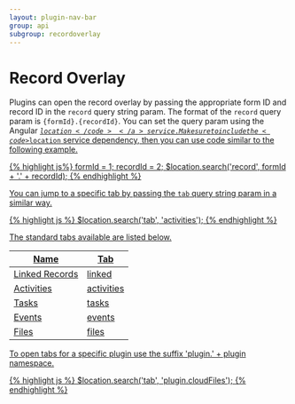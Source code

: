 ```yaml
---
layout: plugin-nav-bar
group: api
subgroup: recordoverlay
---
```


# Record Overlay

Plugins can open the record overlay by passing the appropriate form ID and record ID in the <code>record</code> query string param. The format of the <code>record</code> query param is <code>{formId}.{recordId}</code>. You can set the query param using the Angular <a target="_blank" href="{{site.angularDomain}}/{{site.angularVersion}}/docs/api/ng/service/$location"><code>$location</code></a> service. Make sure to include the <code>$location</code> service dependency, then you can use code similar to the following example.

{% highlight js%}
formId = 1;
recordId = 2;
$location.search('record', formId + '.' + recordId);
{% endhighlight %}

You can jump to a specific tab by passing the <code>tab</code> query string param in a similar way.

{% highlight js %}
$location.search('tab', 'activities');
{% endhighlight %}

The standard tabs available are listed below.

<table class="table table-striped table-bordered">
    <thead>
        <tr>
            <th>Name</th>
            <th>Tab</th>
        </tr>
    </thead>
    <tbody>
        <tr>
            <td>Linked Records</td>
            <td>linked</td>
        </tr>
        <tr>
            <td>Activities</td>
            <td>activities</td>
        </tr>
        <tr>
            <td>Tasks</td>
            <td>tasks</td>
        </tr>
        <tr>
            <td>Events</td>
            <td>events</td>
        </tr>
        <tr>
            <td>Files</td>
            <td>files</td>
        </tr>
    </tbody>
</table>

To open tabs for a specific plugin use the suffix 'plugin.' + plugin namespace.

{% highlight js %}
$location.search('tab', 'plugin.cloudFiles');
{% endhighlight %}

